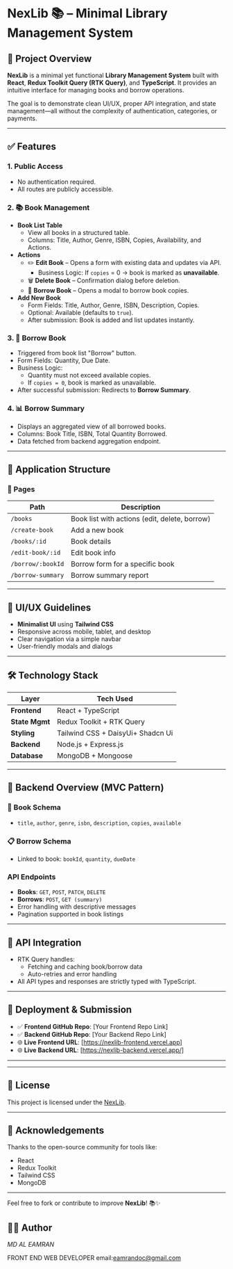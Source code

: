 # NexLib 📚 – Minimal Library Management System

## 🚀 Project Overview

**NexLib** is a minimal yet functional **Library Management System** built with **React**, **Redux Toolkit Query (RTK Query)**, and **TypeScript**. It provides an intuitive interface for managing books and borrow operations. 

The goal is to demonstrate clean UI/UX, proper API integration, and state management—all without the complexity of authentication, categories, or payments.

---

## ✅ Features

### 1. Public Access
- No authentication required.
- All routes are publicly accessible.

### 2. 📚 Book Management

- **Book List Table**
  - View all books in a structured table.
  - Columns: Title, Author, Genre, ISBN, Copies, Availability, and Actions.
- **Actions**
  - ✏️ **Edit Book** – Opens a form with existing data and updates via API.
    - Business Logic: If `copies` = 0 → book is marked as **unavailable**.
  - 🗑️ **Delete Book** – Confirmation dialog before deletion.
  - 📖 **Borrow Book** – Opens a modal to borrow book copies.
- **Add New Book**
  - Form Fields: Title, Author, Genre, ISBN, Description, Copies.
  - Optional: Available (defaults to `true`).
  - After submission: Book is added and list updates instantly.

### 3. 🔄 Borrow Book

- Triggered from book list "Borrow" button.
- Form Fields: Quantity, Due Date.
- Business Logic:
  - Quantity must not exceed available copies.
  - If `copies = 0`, book is marked as unavailable.
- After successful submission: Redirects to **Borrow Summary**.

### 4. 📊 Borrow Summary

- Displays an aggregated view of all borrowed books.
- Columns: Book Title, ISBN, Total Quantity Borrowed.
- Data fetched from backend aggregation endpoint.

---

## 🧩 Application Structure

### 📄 Pages

| Path               | Description                                |
|--------------------|--------------------------------------------|
| `/books`           | Book list with actions (edit, delete, borrow) |
| `/create-book`     | Add a new book                              |
| `/books/:id`       | Book details                                |
| `/edit-book/:id`   | Edit book info                              |
| `/borrow/:bookId`  | Borrow form for a specific book             |
| `/borrow-summary`  | Borrow summary report                       |

---

## 🧠 UI/UX Guidelines

- **Minimalist UI** using **Tailwind CSS**
- Responsive across mobile, tablet, and desktop
- Clear navigation via a simple navbar
- User-friendly modals and dialogs

---


## 🛠️ Technology Stack

| Layer            | Tech Used                          |
|------------------|-------------------------------------|
| **Frontend**     | React + TypeScript                  |
| **State Mgmt**   | Redux Toolkit + RTK Query           |
| **Styling**      | Tailwind CSS + DaisyUi+ Shadcn Ui                        |
| **Backend**      | Node.js + Express.js                |
| **Database**     | MongoDB + Mongoose                  |

---

## 🧪 Backend Overview (MVC Pattern)

### 📘 Book Schema

- `title`, `author`, `genre`, `isbn`, `description`, `copies`, `available`

### 📋 Borrow Schema

- Linked to book: `bookId`, `quantity`, `dueDate`

### API Endpoints

- **Books**: `GET`, `POST`, `PATCH`, `DELETE`
- **Borrows**: `POST`, `GET (summary)`
- Error handling with descriptive messages
- Pagination supported in book listings

---

## 🔌 API Integration

- RTK Query handles:
  - Fetching and caching book/borrow data
  - Auto-retries and error handling
- All API types and responses are strictly typed with TypeScript.

---

## 🔗 Deployment & Submission

- ✅ **Frontend GitHub Repo**: [Your Frontend Repo Link]
- ✅ **Backend GitHub Repo**: [Your Backend Repo Link]
- 🌐 **Live Frontend URL**: [https://nexlib-frontend.vercel.app]
- 🌐 **Live Backend URL**: [https://nexlib-backend.vercel.app/]

---


---

## 📣 License

This project is licensed under the [NexLib](LICENSE).

---

## 🙌 Acknowledgements

Thanks to the open-source community for tools like:

- React
- Redux Toolkit
- Tailwind CSS
- MongoDB

---

Feel free to fork or contribute to improve **NexLib**! 📚✨



## 👨‍💻 **Author**

*MD AL EAMRAN*

FRONT END WEB DEVELOPER
email:eamrandoc@gmail.com
